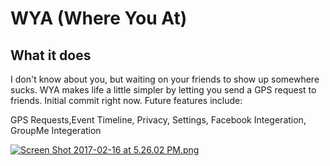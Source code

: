 # WYA (Where You At)

## What it does
I don't know about you, but waiting on your friends to show up somewhere sucks. WYA makes life a little simpler by letting you send a GPS request to friends. Initial commit right now. Future features include:

GPS Requests,Event Timeline, Privacy, Settings, Facebook Integeration, GroupMe Integeration

[![Screen Shot 2017-02-16 at 5.26.02 PM.png](https://s4.postimg.org/8hoe7oo25/Screen_Shot_2017_02_16_at_5_26_02_PM.png)](https://postimg.org/image/yd84qvpvt/)
